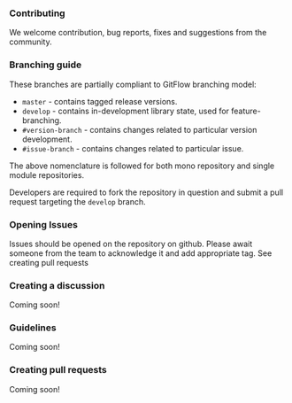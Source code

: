 ### Contributing

We welcome contribution, bug reports, fixes and suggestions from the community.

### Branching guide

These branches are partially compliant to GitFlow branching model:
* `master` - contains tagged release versions.
* `develop` - contains in-development library state, used for feature-branching.
* `#version-branch` - contains changes related to particular version development.
* `#issue-branch` - contains changes related to particular issue.

The above nomenclature is followed for both mono repository and single module repositories.

Developers are required to fork the repository in question and submit a pull request targeting the `develop` branch.

### Opening Issues

Issues should be opened on the repository on github. Please await someone from the team to acknowledge it and add 
appropriate tag. See creating pull requests 

### Creating a discussion
Coming soon!

### Guidelines
Coming soon!

### Creating pull requests
Coming soon!